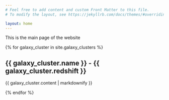 ```yaml
---
# Feel free to add content and custom Front Matter to this file.
# To modify the layout, see https://jekyllrb.com/docs/themes/#overriding-theme-defaults

layout: home
---
```


This is the main page of the website

{% for galaxy_cluster in site.galaxy_clusters %}
  <h2>{{ galaxy_cluster.name }} - {{ galaxy_cluster.redshift }}</h2>
  <p>{{ galaxy_cluster.content | markdownify }}</p>
{% endfor %}